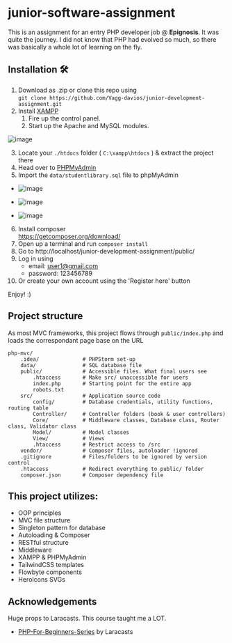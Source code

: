# junior-software-assignment

This is an assignment for an entry PHP developer job @ **Epignosis**. It was quite the journey. I did not know that PHP had evolved so much, so there was basically a whole lot of learning on the fly.

## Installation 🛠
1. Download as .zip or clone this repo using  
`git clone https://github.com/Vagg-davios/junior-development-assignment.git`  
2. Install [XAMPP](https://www.apachefriends.org/)
    1. Fire up the control panel.
    2. Start up the Apache and MySQL modules. 

![image](https://user-images.githubusercontent.com/101106849/167217849-2433b1e9-6055-4c08-b857-2e476c5901df.png)

3. Locate your ```./htdocs``` folder ( ```C:\xampp\htdocs``` ) & extract the project there
4. Head over to [PHPMyAdmin](http://localhost/phpmyadmin/)
5. Import the `data/studentlibrary.sql` file to phpMyAdmin

- ![image](https://github.com/Vagg-davios/junior-development-assignment/assets/101106849/c47d50c4-3251-4607-94c2-c72d593ac1c6)

- ![image](https://github.com/Vagg-davios/junior-development-assignment/assets/101106849/374a5cc4-7bfb-425b-a7bc-dc8be118c32f)

- ![image](https://github.com/Vagg-davios/junior-development-assignment/assets/101106849/06b71d10-f5be-4538-b5dd-08b52ba70955)

6. Install composer  
https://getcomposer.org/download/
7. Open up a terminal and run `composer install`
8. Go to http://localhost/junior-development-assignment/public/
9. Log in using 
    - email: user1@gmail.com
    - password: 123456789
10. Or create your own account using the 'Register here' button

Enjoy! :)

## Project structure
As most MVC frameworks, this project flows through `public/index.php` and loads the correspondant page base on the URL
```
php-mvc/
    .idea/              # PHPStorm set-up
    data/               # SQL database file
    public/             # Accessible files. What final users see
        .htaccess       # Make src/ unaccessible for users
        index.php       # Starting point for the entire app
        robots.txt
    src/                # Application source code
        config/         # Database credentials, utility functions, routing table
        Controller/     # Controller folders (book & user controllers)
        Core/           # Middleware classes, Database class, Router class, Validator class
        Model/          # Model classes
        View/           # Views
        .htaccess       # Restrict access to /src
    vendor/             # Composer files, autoloader !ignored
    .gitignore          # Files/folders to be ignored by version control
    .htaccess           # Redirect everything to public/ folder
    composer.json       # Composer dependency file
```

## This project utilizes: ##
 - OOP principles
 - MVC file structure
 - Singleton pattern for database
 - Autoloading & Composer
 - RESTful structure
 - Middleware
 - XAMPP & PHPMyAdmin
 - TailwindCSS templates
 - Flowbyte components
 - HeroIcons SVGs

## Acknowledgements
Huge props to Laracasts. This course taught me a LOT.
- [PHP-For-Beginners-Series](https://github.com/laracasts/PHP-For-Beginners-Series) by Laracasts
